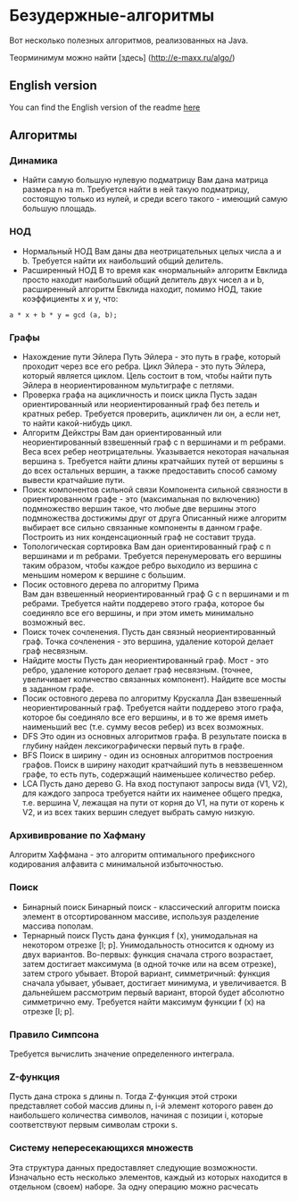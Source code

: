 # Безудержные-алгоритмы
Вот несколько полезных алгоритмов, реализованных на Java.

Теорминимум можно найти [здесь] (http://e-maxx.ru/algo/)

## English version
You can find the English version of the readme [here](https://raw.githubusercontent.com/timattt/Rampant-algorithms/master/README_EN.md)

## Алгоритмы
### Динамика
* Найти самую большую нулевую подматрицу
Вам дана матрица размера n на m.
Требуется найти в ней такую ​​подматрицу, состоящую только из нулей, и среди всего такого -
имеющий самую большую площадь.
### НОД
* Нормальный НОД
Вам даны два неотрицательных целых числа a и b. Требуется найти их наибольший общий делитель.
* Расширенный НОД
В то время как «нормальный» алгоритм Евклида просто находит наибольший общий делитель двух чисел a и b,
расширенный алгоритм Евклида находит, помимо НОД, такие коэффициенты x и y, что:
```
a * x + b * y = gcd (a, b);
```
### Графы
* Нахождение пути Эйлера
Путь Эйлера - это путь в графе, который проходит через все его ребра. Цикл Эйлера - это путь Эйлера, который является циклом.
Цель состоит в том, чтобы найти путь Эйлера в неориентированном мультиграфе с петлями.
* Проверка графа на ацикличность и поиск цикла
Пусть задан ориентированный или неориентированный граф без петель и кратных ребер.
Требуется проверить, ацикличен ли он, а если нет, то найти какой-нибудь цикл.
* Алгоритм Дейкстры
Вам дан ориентированный или неориентированный взвешенный граф с n вершинами и m ребрами.
Веса всех ребер неотрицательны. Указывается некоторая начальная вершина s.
Требуется найти длины кратчайших путей от вершины s до всех остальных вершин,
а также предоставить способ самому вывести кратчайшие пути.
* Поиск компонентов сильной связи
Компонента сильной связности в ориентированном графе - это (максимальная по включению)
подмножество вершин такое, что любые две вершины этого подмножества достижимы друг от друга
Описанный ниже алгоритм выбирает все сильно связанные компоненты в данном графе.
Построить из них конденсационный граф не составит труда.
* Топологическая сортировка
Вам дан ориентированный граф с n вершинами и m ребрами.
Требуется перенумеровать его вершины таким образом, чтобы каждое ребро выходило из
вершина с меньшим номером к вершине с большим.
* Посик остовного дерева по алгоритму Прима   
Вам дан взвешенный неориентированный граф G с n вершинами и m ребрами.
Требуется найти поддерево этого графа, которое бы соединяло все его вершины,
и при этом иметь минимально возможный вес.
* Поиск точек сочленения.
Пусть дан связный неориентированный граф.
Точка сочленения - это вершина, удаление которой делает граф несвязным.
* Найдите мосты
Пусть дан неориентированный граф.
Мост - это ребро, удаление которого делает граф несвязным.
(точнее, увеличивает количество связанных компонент). Найдите все мосты в заданном графе.
* Посик остовного дерева по алгоритму Крускалла
Дан взвешенный неориентированный граф.
Требуется найти поддерево этого графа, которое бы соединяло все его вершины,
и в то же время иметь наименьший вес (т.е. сумму весов ребер) из всех возможных.
* DFS
Это один из основных алгоритмов графа.
В результате поиска в глубину найден лексикографически первый путь в графе.
* BFS
Поиск в ширину - один из основных алгоритмов построения графов.
Поиск в ширину находит кратчайший путь в невзвешенном графе, то есть путь, содержащий наименьшее количество ребер.
* LCA
Пусть дано дерево G. На вход поступают запросы вида (V1, V2),
для каждого запроса требуется найти их наименее общего предка, т.е.
вершина V, лежащая на пути от корня до V1, на пути от
корень к V2, и из всех таких вершин следует выбрать самую низкую.
### Архививрование по Хафману
Алгоритм Хаффмана - это алгоритм оптимального префиксного кодирования алфавита с минимальной избыточностью.
### Поиск
* Бинарный поиск
Бинарный поиск - классический алгоритм поиска
элемент в отсортированном массиве, используя разделение массива пополам.
* Тернарный поиск
Пусть дана функция f (x), унимодальная на некотором отрезке [l; р].
Унимодальность относится к одному из двух вариантов. Во-первых: функция сначала строго возрастает,
затем достигает максимума (в одной точке или на всем отрезке), затем строго убывает.
Второй вариант, симметричный: функция сначала убывает, убывает, достигает минимума,
и увеличивается. В дальнейшем рассмотрим первый вариант, второй будет абсолютно
симметрично ему.
Требуется найти максимум функции f (x) на отрезке [l; р].
### Правило Симпсона
Требуется вычислить значение определенного интеграла.
### Z-функция
Пусть дана строка s длины n.
Тогда Z-функция этой строки представляет собой массив длины n, i-й элемент которого равен
до наибольшего количества символов, начиная с позиции i,
которые соответствуют первым символам строки s.
### Систему непересекающихся множеств
Эта структура данных предоставляет следующие возможности.
Изначально есть несколько элементов, каждый из которых находится в отдельном (своем) наборе.
За одну операцию можно расчесать